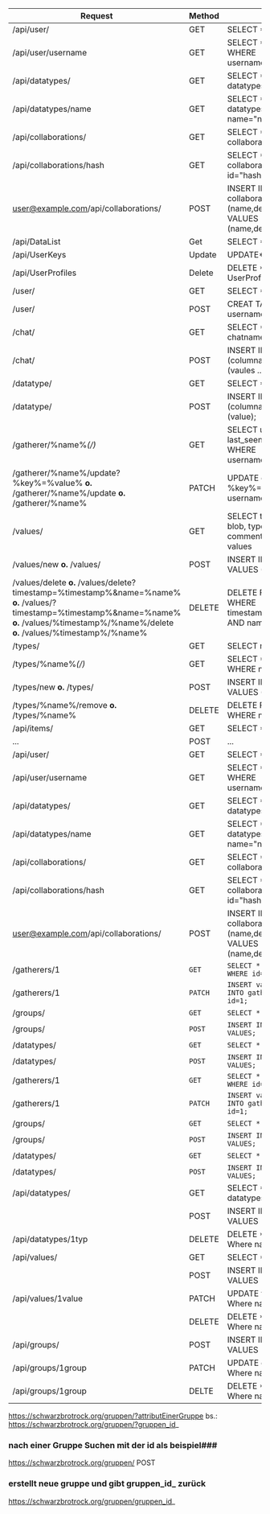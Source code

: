 | **Request**                                                                                                                                                                                         | **Method**  | **SQL**                                                                                   | 
|-----------------------------------------------------------------------------------------------------------------------------------------------------------------------------------------------------|-------------|-------------------------------------------------------------------------------------------|
| /api/user/                                                                                                                                                                                          | GET         | SELECT * FROM user;                                                                       |
| /api/user/username                                                                                                                                                                                  | GET         | SELECT * FROM user WHERE username="username";                                             
| /api/datatypes/                                                                                                                                                                                     | GET         | SELECT * FROM datatypes;                                                                  
| /api/datatypes/name                                                                                                                                                                                 | GET         | SELECT * FROM datatypes WHERE name="name";                                                
| /api/collaborations/                                                                                                                                                                                | GET         | SELECT * FROM collaborations;                                                             
| /api/collaborations/hash                                                                                                                                                                            | GET         | SELECT * FROM collaborations WHERE id="hash";                                             
| user@example.com/api/collaborations/                                                                                                                                                                | POST        | INSERT INTO collaborations (name,description, picture) VALUES (name,description,picture); 
| /api/DataList                                                                                                                                                                                       | Get         | SELECT * FROM DataList                                                                    
| /api/UserKeys                                                                                                                                                                                       | Update      | UPDATE* FROM UserKeys                                                                     
| /api/UserProfiles                                                                                                                                                                                   | Delete      | DELETE * From UserProfiles                                                                
| /user/                                                                                                                                                                                              | GET         | SELECT * FROM user                                                                        
| /user/                                                                                                                                                                                              | POST        | CREAT TABEL username(attribute)                                                           
| /chat/                                                                                                                                                                                              | GET         | SELECT * FROM chatname                                                                    
| /chat/                                                                                                                                                                                              | POST        | INSERT INTO chatname (columname ...) VALUES (vaules ...);                                 
| /datatype/                                                                                                                                                                                          | GET         | SELECT * FROM datatype                                                                    
| /datatype/                                                                                                                                                                                          | POST        | INSERT INTO datatype (columname ...) VALUES (value);                                      
| /gatherer/%name%*(/)*                                                                                                                                                                               | GET         | SELECT username, last_seen FROM gatherer WHERE username=%name%                            
| /gatherer/%name%/update?%key%=%value% **o.** /gatherer/%name%/update **o.** /gatherer/%name%                                                                                                        | PATCH       | UPDATE gatherer SET %key%=%value% WHERE username=%name%                                   
| /values/                                                                                                                                                                                            | GET         | SELECT timestamp, name, blob, type_referenced, comment, gatherer FROM values              
| /values/new **o.** /values/                                                                                                                                                                         | POST        | INSERT INTO values VALUES (%body%)                                                        
| /values/delete **o.** /values/delete?timestamp=%timestamp%&name=%name% **o.** /values/?timestamp=%timestamp%&name=%name% **o.** /values/%timestamp%/%name%/delete **o.** /values/%timestamp%/%name% | DELETE      | DELETE FROM values WHERE timestamp=%timestamp% AND name=%name%                            
| /types/                                                                                                                                                                                             | GET         | SELECT name FROM types                                                                    
| /types/%name%*(/)*                                                                                                                                                                                  | GET         | SELECT * FROM types WHERE name=%name%                                                     
| /types/new **o.** /types/                                                                                                                                                                           | POST        | INSERT INTO types VALUES (%body%)                                                         
| /types/%name%/remove **o.** /types/%name%                                                                                                                                                           | DELETE      | DELETE FROM types WHERE name=%name%                                                       
| /api/items/                                                                                                                                                                                         | GET         | SELECT * FROM items                                                                       
| ...                                                                                                                                                                                                 | POST        | ...                                                                                       
| /api/user/                                                                                                                                                                                          | GET         | SELECT * FROM user;                                                                       
| /api/user/username                                                                                                                                                                                  | GET         | SELECT * FROM user WHERE username="username";                                             
| /api/datatypes/                                                                                                                                                                                     | GET         | SELECT * FROM datatypes;                                                                  
| /api/datatypes/name                                                                                                                                                                                 | GET         | SELECT * FROM datatypes WHERE name="name";                                                
| /api/collaborations/                                                                                                                                                                                | GET         | SELECT * FROM collaborations;                                                             
| /api/collaborations/hash                                                                                                                                                                            | GET         | SELECT * FROM collaborations WHERE id="hash";                                             
| user@example.com/api/collaborations/                                                                                                                                                                | POST        | INSERT INTO collaborations (name,description, picture) VALUES (name,description,picture); 
| /gatherers/1                                                                                                                                                                                        | ```GET```   | ```SELECT * FROM gatherers WHERE id=1;```                                                 
| /gatherers/1                                                                                                                                                                                        | ```PATCH``` | ```INSERT value_to_change INTO gatherers WHERE id=1;```                                   
| /groups/                                                                                                                                                                                            | ```GET```   | ```SELECT * FROM groups;```                                                               
| /groups/                                                                                                                                                                                            | ```POST```  | ```INSERT INTO groups VALUES;```                                                          
| /datatypes/                                                                                                                                                                                         | ```GET```   | ```SELECT * FROM datatypes;```                                                            
| /datatypes/                                                                                                                                                                                         | ```POST```  | ```INSERT INTO datatypes VALUES;```                                                       
| /gatherers/1                                                                                                                                                                                        | ```GET```   | ```SELECT * FROM gatherers WHERE id=1;```                                                 
| /gatherers/1                                                                                                                                                                                        | ```PATCH``` | ```INSERT value_to_change INTO gatherers WHERE id=1;```                                   
| /groups/                                                                                                                                                                                            | ```GET```   | ```SELECT * FROM groups;```                                                               
| /groups/                                                                                                                                                                                            | ```POST```  | ```INSERT INTO groups VALUES;```                                                          
| /datatypes/                                                                                                                                                                                         | ```GET```   | ```SELECT * FROM datatypes;```                                                            
| /datatypes/                                                                                                                                                                                         | ```POST```  | ```INSERT INTO datatypes VALUES;```                                                       
| /api/datatypes/                                                                                                                                                                                     | GET         | SELECT * FROM datatypes                                                                   
|                                                                                                                                                                                                     | POST        | INSERT INTO datatypes VALUES                                                              
| /api/datatypes/1typ                                                                                                                                                                                 | DELETE      | DELETE * FROM datatyp Where name = 1typ                                                   
| /api/values/                                                                                                                                                                                        | GET         | SELECT * FROM values                                                                      
|                                                                                                                                                                                                     | POST        | INSERT INTO values VALUES                                                                 
| /api/values/1value                                                                                                                                                                                  | PATCH       | UPDATE values SET ...=...  Where name = 1value                                            
|                                                                                                                                                                                                     | DELETE      | DELETE * FROM values Where name = 1value                                                  
| /api/groups/                                                                                                                                                                                        | POST        | INSERT INTO groups VALUES                                                                 
| /api/groups/1group                                                                                                                                                                                  | PATCH       | UPDATE groups SET ...=...  Where name = 1group                                            
| /api/groups/1group                                                                                                                                                                                  | DELTE       | DELETE * FROM groups Where name = 1group    


https://schwarzbrotrock.org/gruppen/?attributEinerGruppe
bs.: https://schwarzbrotrock.org/gruppen/?gruppen_id_
### nach einer Gruppe Suchen mit der id als beispiel###       

https://schwarzbrotrock.org/gruppen/          POST 
### erstellt neue gruppe und gibt gruppen_id_ zurück


https://schwarzbrotrock.org/gruppen/gruppen_id_

